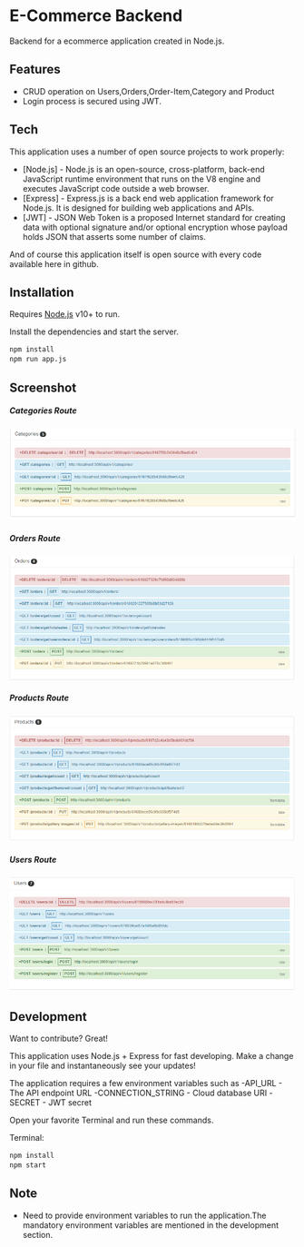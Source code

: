 # E-Commerce Backend
Backend for a ecommerce application created in Node.js.

## Features

- CRUD operation on Users,Orders,Order-Item,Category and Product
- Login process is secured using JWT.

## Tech

This application uses a number of open source projects to work properly:

- [Node.js] - Node.js is an open-source, cross-platform, back-end JavaScript runtime environment that runs on the V8 engine and executes JavaScript code outside a web browser.
- [Express] -  Express.js is a back end web application framework for Node.js. It is designed for building web applications and APIs. 
- [JWT] - JSON Web Token is a proposed Internet standard for creating data with optional signature and/or optional encryption whose payload holds JSON that asserts some number of claims.

And of course this application itself is open source with every code available here in github.

## Installation

Requires [Node.js](https://nodejs.org/) v10+ to run.

Install the dependencies and start the server.

```sh
npm install
npm run app.js
```

## Screenshot

##### Categories Route
![MainPage](./screenshots/categories.PNG "Main")

##### Orders Route
![Map](./screenshots/orders.PNG "Map")

##### Products Route
![More](./screenshots/products.PNG "More")

##### Users Route
![Country Code](./screenshots/users.PNG "Country Code")

## Development

Want to contribute? Great!

This application uses Node.js + Express for fast developing.
Make a change in your file and instantaneously see your updates!

The application requires a few environment variables such as
-API_URL - The API endpoint URL
-CONNECTION_STRING -  Cloud database URI
-SECRET - JWT secret

Open your favorite Terminal and run these commands.

Terminal:

```sh
npm install
npm start
```

## Note

- Need to provide environment variables to run the application.The mandatory environment variables are mentioned in the development section.



<!-- ## License

MIT -->


